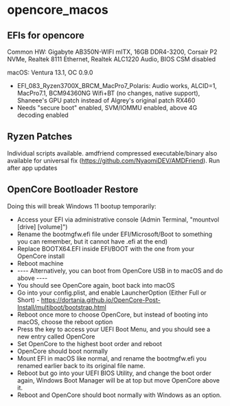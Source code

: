 # opencore_macos
## EFIs for opencore

Common HW: Gigabyte AB350N-WIFI mITX, 16GB DDR4-3200, Corsair P2 NVMe, Realtek 8111 Ethernet, Realtek ALC1220 Audio, BIOS CSM disabled

macOS: Ventura 13.1, OC 0.9.0

* EFI_083_Ryzen3700X_BRCM_MacPro7_Polaris: Audio works, ALCID=1, MacPro7.1, BCM94360NG Wifi+BT (no changes, native support), Shaneee's GPU patch instead of Algrey's original patch RX460
* Needs "secure boot" enabled, SVM/IOMMU enabled, above 4G decoding enabled

## Ryzen Patches

Individual scripts available. amdfriend compressed executable/binary also available for universal fix (https://github.com/NyaomiDEV/AMDFriend). Run after app updates

## OpenCore Bootloader Restore

Doing this will break Windows 11 bootup temporarily:

* Access your EFI via administrative console (Admin Terminal, "mountvol [drive] [volume]")
* Rename the bootmgfw.efi file under EFI/Microsoft/Boot to something you can remember, but it cannot have .efi at the end)
* Replace BOOTX64.EFI inside EFI/BOOT with the one from your OpenCore install
* Reboot machine
* ---- Alternatively, you can boot from OpenCore USB in to macOS and do above ----
* You should see OpenCore again, boot back into macOS
* Go into your config.plist, and enable LauncherOption (Either Full or Short) - https://dortania.github.io/OpenCore-Post-Install/multiboot/bootstrap.html
* Reboot once more to choose OpenCore, but instead of booting into macOS, choose the reboot option
* Press the key to access your UEFI Boot Menu, and you should see a new entry called OpenCore
* Set OpenCore to the highest boot order and reboot
* OpenCore should boot normally
* Mount EFI in macOS like normal, and rename the bootmgfw.efi you renamed earlier back to its original file name.
* Reboot but go into your UEFI BIOS Utility, and change the boot order again, Windows Boot Manager will be at top but move OpenCore above it.
* Reboot and OpenCore should boot normally with Windows as an option.
